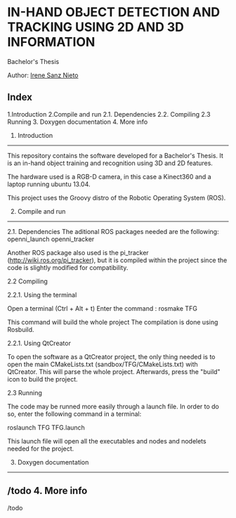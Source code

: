 IN-HAND OBJECT DETECTION AND TRACKING USING 2D AND 3D INFORMATION
=====

Bachelor's Thesis

Author: 
   [Irene Sanz Nieto](https://github.com/irenesanznieto)
   
   
Index
-------

1.Introduction
2.Compile and run
   2.1. Dependencies
   2.2. Compiling
   2.3  Running
3. Doxygen documentation
4. More info



1. Introduction
--------------------
This repository contains the software developed for a Bachelor's Thesis. It is an in-hand object training and recognition using 3D and 2D features. 

The hardware used is a RGB-D camera, in this case a Kinect360 and a laptop running ubuntu 13.04. 

This project uses the Groovy distro of the Robotic Operating System (ROS). 

2. Compile and run
---------------------

2.1. Dependencies
The aditional ROS packages needed are the following: 
openni_launch
openni_tracker


Another ROS package also used is the pi_tracker (http://wiki.ros.org/pi_tracker), but it is compiled within the project since the code is slightly modified for compatibility. 

2.2 Compiling

2.2.1. Using the terminal

Open a terminal (Ctrl + Alt + t)
Enter the command : rosmake TFG

This command will build the whole project
The compilation is done using Rosbuild. 
 

2.2.1. Using QtCreator

To open the software as a QtCreator project, the only thing needed is to open the main CMakeLists.txt (sandbox/TFG/CMakeLists.txt) with QtCreator. This will parse the whole project. Afterwards, press the "build" icon to build the project.


2.3 Running

The code may be runned more easily through a launch file. In order to do so, 
enter the following command in a terminal: 

roslaunch TFG TFG.launch

This launch file will open all the executables and nodes and nodelets needed for the project. 

3. Doxygen documentation
-------------------------
 /todo
4. More info
---------------------------
/todo
